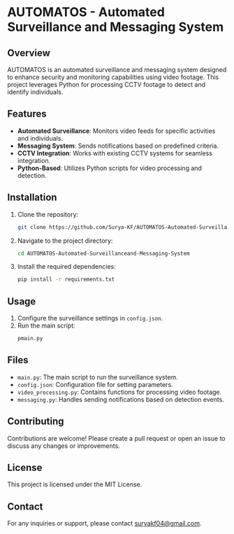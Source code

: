 
# AUTOMATOS - Automated Surveillance and Messaging System

## Overview

AUTOMATOS is an automated surveillance and messaging system designed to enhance security and monitoring capabilities using video footage. This project leverages Python for processing CCTV footage to detect and identify individuals.

## Features

- **Automated Surveillance**: Monitors video feeds for specific activities and individuals.
- **Messaging System**: Sends notifications based on predefined criteria.
- **CCTV Integration**: Works with existing CCTV systems for seamless integration.
- **Python-Based**: Utilizes Python scripts for video processing and detection.

## Installation

1. Clone the repository:
   ```bash
   git clone https://github.com/Surya-KF/AUTOMATOS-Automated-Surveillanceand-Messaging-System.git
   ```
2. Navigate to the project directory:
   ```bash
   cd AUTOMATOS-Automated-Surveillanceand-Messaging-System
   ```
3. Install the required dependencies:
   ```bash
   pip install -r requirements.txt
   ```

## Usage

1. Configure the surveillance settings in `config.json`.
2. Run the main script:
   ```bash
   pmain.py
   ```

## Files

- `main.py`: The main script to run the surveillance system.
- `config.json`: Configuration file for setting parameters.
- `video_processing.py`: Contains functions for processing video footage.
- `messaging.py`: Handles sending notifications based on detection events.

## Contributing

Contributions are welcome! Please create a pull request or open an issue to discuss any changes or improvements.

## License

This project is licensed under the MIT License.

## Contact

For any inquiries or support, please contact suryakf04@gmail.com.


